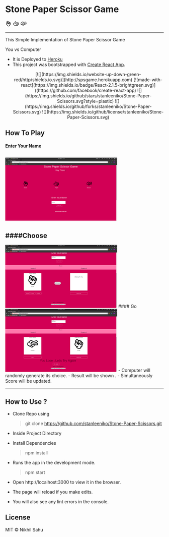 # Stone Paper Scissor Game

<img height=20px src="./src/img/stone.png" >
<img height=20px src="./src/img/paper.png" >
<img height=20px src="./src/img/scissors.png" >

---

This Simple Implementation of Stone Paper Scissor Game

You vs Computer

- It is Deployed to [Heroku](http://spsgame.herokuapp.com/)
- This project was bootstrapped with [Create React App](https://github.com/facebook/create-react-app).
    <div align="center">
    <p>
  [![](https://img.shields.io/website-up-down-green-red/http/shields.io.svg)](http://spsgame.herokuapp.com) [![made-with-react](https://img.shields.io/badge/React-2.1.5-brightgreen.svg)]((https://github.com/facebook/create-react-app) 
  ![](https://img.shields.io/github/stars/stanleeniko/Stone-Paper-Scissors.svg?style=plastic) 
  ![](https://img.shields.io/github/forks/stanleeniko/Stone-Paper-Scissors.svg) 
  ![](https://img.shields.io/github/license/stanleeniko/Stone-Paper-Scissors.svg)
  </p>
    </div>

## How To Play

#### Enter Your Name

## <img height=200px src="./src/img/p1.png" >

## ####Choose

<img height=200px src="./src/img/p2.png" >
#### Go
<img height=200px src="./src/img/p3.png" >
- Computer will randomly generate its choice.
- Result will be shown .
- Simultaneously Score will be updated.

---

## How to Use ?

- Clone Repo using

  > git clone https://github.com/stanleeniko/Stone-Paper-Scissors.git

- Inside Project Directory
- Install Dependencies

  > npm install

- Runs the app in the development mode.

  > npm start

- Open http://localhost:3000 to view it in the browser.
- The page will reload if you make edits.
- You will also see any lint errors in the console.

## License

MIT &copy; Nikhil Sahu
